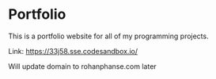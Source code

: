 # Portfolio

This is a portfolio website for all of my programming projects.

Link: https://33j58.sse.codesandbox.io/

Will update domain to rohanphanse.com later

